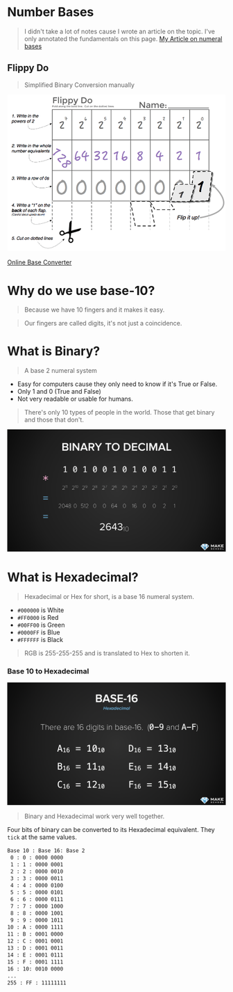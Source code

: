 # Number Bases
> I didn't take a lot of notes cause I wrote an article on the topic. I've only annotated the fundamentals on this page.
[My Article on numeral bases](https://medium.com/@tmakhlay2/hexadecimal-base-16-numeral-system-14e6a19e58c1 "My Article about numeral systems")

## Flippy Do
> Simplified Binary Conversion manually

![FlippyDo](../img/FlippyDo.png)

[Online Base Converter](https://www.baseconvert.com)

# Why do we use base-10?
> Because we have 10 fingers and it makes it easy.

> Our fingers are called digits, it's not just a coincidence.

# What is Binary?
> A base 2 numeral system

* Easy for computers cause they only need to know if it's True or False.
* Only 1 and 0 (True and False)
* Not very readable or usable for humans.

> There's only 10 types of people in the world. Those that get binary and those that don't.

![Binary TO Decimal](../img/binarytodecimal.png)

# What is Hexadecimal?
> Hexadecimal or Hex for short, is a base 16 numeral system.

* `#000000` is White
* `#FF0000` is Red
* `#00FF00` is Green
* `#0000FF` is Blue
* `#FFFFFF` is Black

> RGB is 255-255-255 and is translated to Hex to shorten it.

### Base 10 to Hexadecimal
![Hex](../img/Hex.png)

> Binary and Hexadecimal work very well together.

Four bits of binary can be converted to its Hexadecimal equivalent.
They `tick` at the same values.

```
Base 10 : Base 16: Base 2
 0 : 0 : 0000 0000
 1 : 1 : 0000 0001
 2 : 2 : 0000 0010
 3 : 3 : 0000 0011
 4 : 4 : 0000 0100
 5 : 5 : 0000 0101
 6 : 6 : 0000 0111
 7 : 7 : 0000 1000
 8 : 8 : 0000 1001
 9 : 9 : 0000 1011
10 : A : 0000 1111
11 : B : 0001 0000
12 : C : 0001 0001
13 : D : 0001 0011
14 : E : 0001 0111
15 : F : 0001 1111
16 : 10: 0010 0000
...
255 : FF : 11111111
```
